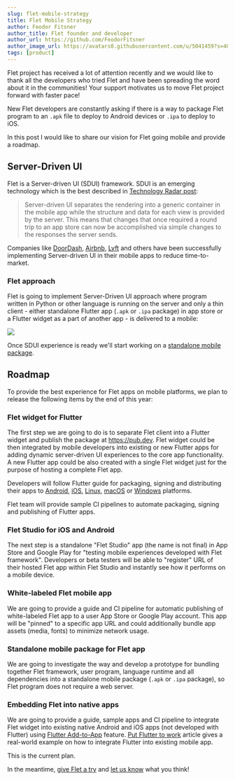 ```yaml
---
slug: flet-mobile-strategy
title: Flet Mobile Strategy
author: Feodor Fitsner
author_title: Flet founder and developer
author_url: https://github.com/FeodorFitsner
author_image_url: https://avatars0.githubusercontent.com/u/5041459?s=400&v=4
tags: [product]
---
```


Flet project has received a lot of attention recently and we would like to thank all the developers who tried Flet and have been spreading the word about it in the communities! Your support motivates us to move Flet project forward with faster pace!

New Flet developers are constantly asking if there is a way to package Flet program to an `.apk` file to deploy to Android devices or `.ipa` to deploy to iOS.

In this post I would like to share our vision for Flet going mobile and provide a roadmap.

## Server-Driven UI

Flet is a Server-driven UI (SDUI) framework. SDUI is an emerging technology which is the best described in [Technology Radar post](https://www.thoughtworks.com/en-ca/radar/techniques/server-driven-ui):

> Server-driven UI separates the rendering into a generic container in the mobile app while the structure and data for each view is provided by the server. This means that changes that once required a round trip to an app store can now be accomplished via simple changes to the responses the server sends.

Companies like [DoorDash](https://doordash.engineering/2021/08/24/improving-development-velocity-with-generic-server-driven-ui-components/), [Airbnb](https://medium.com/airbnb-engineering/a-deep-dive-into-airbnbs-server-driven-ui-system-842244c5f5), [Lyft](https://podcasts.apple.com/us/podcast/server-driven-ui-with-kevin-fang-jeff-hurray/id1453587931?i=1000509742062) and others have been successfully implementing Server-driven UI in their mobile apps to reduce time-to-market.

### Flet approach

Flet is going to implement Server-Driven UI approach where program written in Python or other language is running on the server and only a thin client - either standalone Flutter app (`.apk` or `.ipa` package) in app store or a Flutter widget as a part of another app - is delivered to a mobile:

<img src="/img/docs/getting-started/flet-highlevel-diagram.svg" className="screenshot-100" />

Once SDUI experience is ready we'll start working on a [standalone mobile package](#standalone-mobile-package-for-flet-app).

## Roadmap

To provide the best experience for Flet apps on mobile platforms, we plan to release the following items by the end of this year:

### Flet widget for Flutter

The first step we are going to do is to separate Flet client into a Flutter widget and publish the package at https://pub.dev.
Flet widget could be then integrated by mobile developers into existing or new Flutter apps for adding dynamic server-driven UI experiences to the core app functionality. A new Flutter app could be also created with a single Flet widget just for the purpose of hosting a complete Flet app.

Developers will follow Flutter guide for packaging, signing and distributing their apps to [Android](https://docs.flutter.dev/deployment/android), [iOS](https://docs.flutter.dev/deployment/ios), [Linux](https://docs.flutter.dev/deployment/linux), [macOS](https://docs.flutter.dev/deployment/macos) or [Windows](https://docs.flutter.dev/deployment/windows) platforms.

Flet team will provide sample CI pipelines to automate packaging, signing and publishing of Flutter apps.

### Flet Studio for iOS and Android

The next step is a standalone "Flet Studio" app (the name is not final) in App Store and Google Play for "testing mobile experiences developed with Flet framework". Developers or beta testers will be able to "register" URL of their hosted Flet app within Flet Studio and instantly see how it performs on a mobile device.

### White-labeled Flet mobile app

We are going to provide a guide and CI pipeline for automatic publishing of white-labeled Flet app to a user App Store or Google Play account. This app will be "pinned" to a specific app URL and could additionally bundle app assets (media, fonts) to minimize network usage.

### Standalone mobile package for Flet app

We are going to investigate the way and develop a prototype for bundling together Flet framework, user program, language runtime and all dependencies into a standalone mobile package (`.apk` or `.ipa` package), so Flet program does not require a web server.

### Embedding Flet into native apps
 
We are going to provide a guide, sample apps and CI pipeline to integrate Flet widget into existing native Android and iOS apps (not developed with Flutter) using [Flutter Add-to-App](https://docs.flutter.dev/development/add-to-app) feature. [Put Flutter to work](https://medium.com/flutter/put-flutter-to-work-95f5fdcc592e) article gives a real-world example on how to integrate Flutter into existing mobile app.

This is the current plan.

In the meantime, [give Flet a try](/docs/guides/python/getting-started) and [let us know](https://discord.gg/dzWXP8SHG8) what you think!